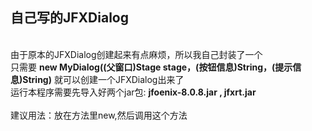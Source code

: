 ## 自己写的JFXDialog
<br>由于原本的JFXDialog创建起来有点麻烦，所以我自己封装了一个
<br>只需要 **new MyDialog((父窗口)Stage stage，(按钮信息)String，(提示信息)String)**  就可以创建一个JFXDialog出来了
<br>运行本程序需要先导入好两个jar包:  **jfoenix-8.0.8.jar , jfxrt.jar**        
<br>建议用法：放在方法里new,然后调用这个方法
